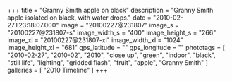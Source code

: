 +++
title = "Granny Smith apple on black"
description = "Granny Smith apple isolated on black, with water drops."
date = "2010-02-27T23:18:07.000"
image = "20100227@231807"
image_s = "20100227@231807-s"
image_width_s = "400"
image_height_s = "266"
image_xl = "20100227@231807-xl"
image_width_xl = "1024"
image_height_xl = "681"
gps_latitude = ""
gps_longitude = ""
phototags = [ "2010-02-27", "2010-02", "2010", "close up", "green", "indoor", "black", "still life", "lighting", "gridded flash", "fruit", "apple", "Granny Smith" ]
galleries = [ "2010 Timeline" ]
+++
